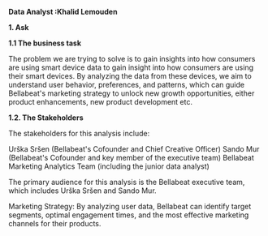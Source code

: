 **Data Analyst :Khalid Lemouden**



**1. Ask**

**1.1 The business task**

The problem we are trying to solve is to gain insights into how consumers are using smart device data to gain insight into how consumers are using their smart devices. By analyzing the data from these devices, we aim to understand user behavior, preferences, and patterns, which can guide Bellabeat's marketing strategy to unlock new growth opportunities, either product enhancements, new product development etc.

**1.2. The Stakeholders**

The stakeholders for this analysis include:
 
Urška Sršen (Bellabeat's Cofounder and Chief Creative Officer)
Sando Mur (Bellabeat's Cofounder and key member of the executive team)
Bellabeat Marketing Analytics Team (including the junior data analyst)
 
The primary audience for this analysis is the Bellabeat executive team, which includes Urška Sršen and Sando Mur.
 
Marketing Strategy: By analyzing user data, Bellabeat can identify target segments, optimal engagement times, and the most effective marketing channels for their products.
 
 

